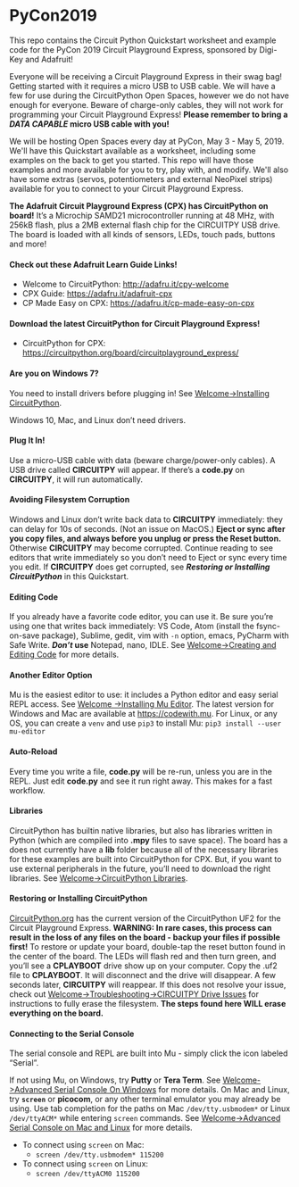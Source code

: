 # PyCon2019
This repo contains the Circuit Python Quickstart worksheet and example code for the PyCon 2019 
Circuit Playground Express, sponsored by Digi-Key and Adafruit!

Everyone will be receiving a Circuit Playground Express in their swag bag! Getting started with it
requires a micro USB to USB cable. We will have a few for use during the CircuitPython Open Spaces,
however we do not have enough for everyone. Beware of charge-only cables, they will not work for
programming your Circuit Playground Express! **Please remember to bring a _DATA CAPABLE_ micro USB
cable with you!**

We will be hosting Open Spaces every day at PyCon, May 3 - May 5, 2019. We'll have this Quickstart
available as a worksheet, including some examples on the back to get you started. This repo will
have those examples and more available for you to try, play with, and modify. We'll also have some
extras (servos, potentiometers and external NeoPixel strips) available for you to connect to
your Circuit Playground Express.

**The Adafruit Circuit Playground Express (CPX) has CircuitPython on board!** It’s a Microchip
SAMD21 microcontroller running at 48 MHz, with 256kB flash, plus a 2MB external flash chip
for the CIRCUITPY USB drive. The board is loaded with all kinds of sensors, LEDs, touch pads,
buttons and more!

#### Check out these Adafruit Learn Guide Links!
* Welcome to CircuitPython: http://adafru.it/cpy-welcome
* CPX Guide: https://adafru.it/adafruit-cpx
* CP Made Easy on CPX: https://adafru.it/cp-made-easy-on-cpx 

#### Download the latest CircuitPython for Circuit Playground Express!
* CircuitPython for CPX: https://circuitpython.org/board/circuitplayground_express/

#### Are you on Windows 7?
You need to install drivers before plugging in! See [Welcome->Installing
CircuitPython](https://learn.adafruit.com/welcome-to-circuitpython/installing-circuitpython). 

Windows 10, Mac, and Linux don’t need drivers.

#### Plug It In!
Use a micro-USB cable with data (beware charge/power-only cables). A USB drive called **CIRCUITPY**
will appear. If there’s a **code.py** on **CIRCUITPY**, it will run automatically. 

#### Avoiding Filesystem Corruption
Windows and Linux don’t write back data to **CIRCUITPY** immediately: they can delay for 10s of
seconds. (Not an issue on MacOS.) **Eject or sync after you copy files, and always before you
unplug or press the Reset button.** Otherwise **CIRCUITPY** may become corrupted. Continue reading
to see editors that write immediately so you don’t need to Eject or sync every time you edit.
If **CIRCUITPY** does get corrupted, see **_Restoring or Installing CircuitPython_** in this
Quickstart.

#### Editing Code
If you already have a favorite code editor, you can use it. Be sure you’re using one that writes
back immediately: VS Code, Atom (install the fsync-on-save package), Sublime, gedit, vim with `-n`
option, emacs, PyCharm with Safe Write. **_Don’t_ use** Notepad, nano, IDLE. See [Welcome->Creating
and Editing Code](https://learn.adafruit.com/welcome-to-circuitpython/creating-and-editing-code)
for more details.

#### Another Editor Option
Mu is the easiest editor to use: it includes a Python editor and easy serial REPL access. See [Welcome
->Installing Mu Editor](https://learn.adafruit.com/welcome-to-circuitpython/installing-mu-editor).
The latest version for Windows and Mac are available at https://codewith.mu. For Linux, or any OS,
you can create a `venv` and use `pip3` to install Mu: `pip3 install --user mu-editor`

#### Auto-Reload
Every time you write a file, **code.py** will be re-run, unless you are in the REPL. Just edit
**code.py** and see it run right away. This makes for a fast workflow.

#### Libraries
CircuitPython has builtin native libraries, but also has libraries written in Python (which are
compiled into **.mpy** files to save space). The board has a does not currently have a **lib**
folder because all of the necessary libraries for these examples are built into CircuitPython for
CPX. But, if you want to use external peripherals in the future, you’ll need to download the right
libraries. See [Welcome->CircuitPython
Libraries](https://learn.adafruit.com/welcome-to-circuitpython/circuitpython-libraries).

#### Restoring or Installing CircuitPython
[CircuitPython.org](https://adafru.it/cp-cpx) has the current version of the CircuitPython UF2 for
the Circuit Playground Express. **WARNING: In rare cases, this process can result in the loss of
any files on the board - backup your files if possible first!** To restore or update your board,
double-tap the reset button found in the center of the board. The LEDs will flash red and then turn
green, and you’ll see a **CPLAYBOOT** drive show up on your computer. Copy the .uf2 file to
**CPLAYBOOT**. It will disconnect and the drive will disappear. A few seconds later, **CIRCUITPY**
will reappear. If this does not resolve your issue, check out [Welcome->Troubleshooting->CIRCUITPY Drive
Issues](https://learn.adafruit.com/welcome-to-circuitpython/troubleshooting#circuitpy-drive-issues-20-20)
for instructions to fully erase the filesystem. **The steps found here WILL erase everything on the
board.**

#### Connecting to the Serial Console
The serial console and REPL are built into Mu - simply click the icon labeled “Serial”. 

If not using Mu, on Windows, try **Putty** or **Tera Term**. See [Welcome->Advanced Serial Console
On Windows](https://learn.adafruit.com/welcome-to-circuitpython/advanced-serial-console-on-windows)
for more details. On Mac and Linux, try **`screen`** or **picocom**, or any other terminal emulator
you may already be using. Use tab completion for the paths on Mac `/dev/tty.usbmodem*` or Linux 
`/dev/ttyACM*` while entering `screen` commands. See [Welcome->Advanced Serial Console on Mac and
Linux](https://learn.adafruit.com/welcome-to-circuitpython/advanced-serial-console-on-mac-and-linux)
for more details.

* To connect using `screen` on Mac:
    * `screen /dev/tty.usbmodem* 115200`
* To connect using `screen` on Linux:
    * `screen /dev/ttyACM0 115200`
